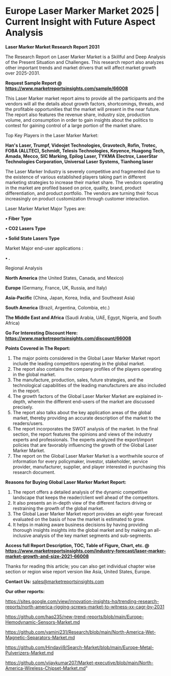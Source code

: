 # Europe Laser Marker Market 2025 | Current Insight with Future Aspect Analysis

<strong>Laser Marker Market Research Report 2031</strong>

The Research Report on Laser Marker Market is a Skillful and Deep Analysis of the Present Situation and Challenges. This research report also analyzes other important trends and market drivers that will affect market growth over 2025-2031.

<strong>Request Sample Report @ <a href=https://www.marketreportsinsights.com/sample/66008>https://www.marketreportsinsights.com/sample/66008</a></strong>

This Laser Marker market report aims to provide all the participants and the vendors will all the details about growth factors, shortcomings, threats, and the profitable opportunities that the market will present in the near future. The report also features the revenue share, industry size, production volume, and consumption in order to gain insights about the politics to contest for gaining control of a large portion of the market share.

Top Key Players in the Laser Marker Market:

<strong>Han&#39;s Laser, Trumpf, Videojet Technologies, Gravotech, Rofin, Trotec, FOBA (ALLTEC), Schmidt, Telesis Technologies, Keyence, Huagong Tech, Amada, Mecco, SIC Marking, Epilog Laser, TYKMA Electrox, LaserStar Technologies Corporation, Universal Laser Systems, Tianhong laser</strong>

The Laser Marker Industry is severely competitive and fragmented due to the existence of various established players taking part in different marketing strategies to increase their market share. The vendors operating in the market are profiled based on price, quality, brand, product differentiation, and product portfolio. The vendors are turning their focus increasingly on product customization through customer interaction.

Laser Marker Market Major Types are:

<strong>• Fiber Type

• CO2 Lasers Type

• Solid State Lasers Type</strong>

Market Major end-user applications :

<strong>• .</strong>

Regional Analysis

</u><strong><b>North America</b></strong> (the United States, Canada, and Mexico)

<strong><b>Europe </b></strong>(Germany, France, UK, Russia, and Italy)

<strong><b>Asia-Pacific</b></strong> (China, Japan, Korea, India, and Southeast Asia)

<strong><b>South America</b></strong> (Brazil, Argentina, Colombia, etc.)

<strong><b>The Middle East and Africa</b></strong> (Saudi Arabia, UAE, Egypt, Nigeria, and South Africa)

<strong>Go For Interesting Discount Here: <a href=https://www.marketreportsinsights.com/discount/66008>https://www.marketreportsinsights.com/discount/66008</a></strong>

<strong>Points Covered in The Report:</strong>
<ol>
  <li>The major points considered in the Global Laser Marker Market report include the leading competitors operating in the global market.</li>
  <li>The report also contains the company profiles of the players operating in the global market.</li>
  <li>The manufacture, production, sales, future strategies, and the technological capabilities of the leading manufacturers are also included in the report.</li>
  <li>The growth factors of the Global Laser Marker Market are explained in-depth, wherein the different end-users of the market are discussed precisely.</li>
  <li>The report also talks about the key application areas of the global market, thereby providing an accurate description of the market to the readers/users.</li>
  <li>The report incorporates the SWOT analysis of the market. In the final section, the report features the opinions and views of the industry experts and professionals. The experts analyzed the export/import policies that are favorably influencing the growth of the Global Laser Marker Market.</li>
  <li>The report on the Global Laser Marker Market is a worthwhile source of information for every policymaker, investor, stakeholder, service provider, manufacturer, supplier, and player interested in purchasing this research document.</li>
</ol>
<strong>Reasons for Buying Global Laser Marker Market Report:</strong>

<ol>
  <li>The report offers a detailed analysis of the dynamic competitive landscape that keeps the reader/client well ahead of the competitors.</li>
  <li>It also presents an in-depth view of the different factors driving or restraining the growth of the global market.</li>
  <li>The Global Laser Marker Market report provides an eight-year forecast evaluated on the basis of how the market is estimated to grow.</li>
  <li>It helps in making aware business decisions by having providing thorough insights insights into the global market and by making an all-inclusive analysis of the key market segments and sub-segments.</li>
</ol>
<strong>Access full Report Description, TOC, Table of Figure, Chart, etc. @ <a href=https://www.marketreportsinsights.com/industry-forecast/laser-marker-market-growth-and-size-2021-66008>https://www.marketreportsinsights.com/industry-forecast/laser-marker-market-growth-and-size-2021-66008</a></strong>


Thanks for reading this article; you can also get individual chapter wise section or region wise report version like Asia, United States, Europe.

<strong>Contact Us:</strong>
sales@marketreportsinsights.com

<strong>Our other reports:</strong>

<a href=https://sites.google.com/view/innovation-insights-hq/trending-research-reports/north-america-rigging-screws-market-to-witness-xx-cagr-by-2031>https://sites.google.com/view/innovation-insights-hq/trending-research-reports/north-america-rigging-screws-market-to-witness-xx-cagr-by-2031</a>

<a href=https://github.com/haq235/new-trend-reports/blob/main/Europe-Hemodynamic-Sensors-Market.md>https://github.com/haq235/new-trend-reports/blob/main/Europe-Hemodynamic-Sensors-Market.md</a>

<a href=https://github.com/yamini231/Research/blob/main/North-America-Wet-Magnetic-Separators-Market.md>https://github.com/yamini231/Research/blob/main/North-America-Wet-Magnetic-Separators-Market.md</a>

<a href=https://github.com/Hindavii9/Search-Market/blob/main/Europe-Metal-Pulverizers-Market.md>https://github.com/Hindavii9/Search-Market/blob/main/Europe-Metal-Pulverizers-Market.md</a>

<a href=https://github.com/vijaykumar207/Market-executive/blob/main/North-America-Wireless-Chipset-Market.md>https://github.com/vijaykumar207/Market-executive/blob/main/North-America-Wireless-Chipset-Market.md</a>"
